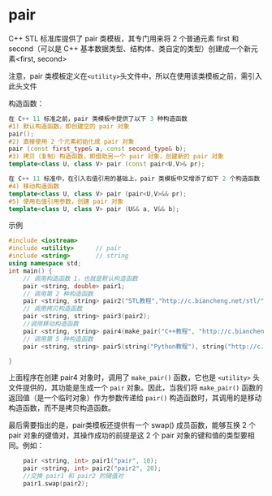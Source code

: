 # pair
C++ STL 标准库提供了 pair 类模板，其专门用来将 2 个普通元素 first 和 second（可以是 C++ 基本数据类型、结构体、类自定的类型）创建成一个新元素<first, second>

注意，pair 类模板定义在`<utility>`头文件中，所以在使用该类模板之前，需引入此头文件

构造函数：
```cpp
在 C++ 11 标准之前，pair 类模板中提供了以下 3 种构造函数
#1) 默认构造函数，即创建空的 pair 对象
pair();
#2) 直接使用 2 个元素初始化成 pair 对象
pair (const first_type& a, const second_type& b);
#3) 拷贝（复制）构造函数，即借助另一个 pair 对象，创建新的 pair 对象
template<class U, class V> pair (const pair<U,V>& pr);

在 C++ 11 标准中，在引入右值引用的基础上，pair 类模板中又增添了如下 2 个构造函数
#4) 移动构造函数
template<class U, class V> pair (pair<U,V>&& pr);
#5) 使用右值引用参数，创建 pair 对象
template<class U, class V> pair (U&& a, V&& b);
```

示例
```cpp
#include <iostream>
#include <utility>      // pair
#include <string>       // string
using namespace std;
int main() {
    // 调用构造函数 1，也就是默认构造函数
    pair <string, double> pair1;
    // 调用第 2 种构造函数
    pair <string, string> pair2("STL教程","http://c.biancheng.net/stl/");  
    // 调用拷贝构造函数
    pair <string, string> pair3(pair2);
    //调用移动构造函数
    pair <string, string> pair4(make_pair("C++教程", "http://c.biancheng.net/cplus/"));
    // 调用第 5 种构造函数
    pair <string, string> pair5(string("Python教程"), string("http://c.biancheng.net/python/"));  

}
```
上面程序在创建 pair4 对象时，调用了 `make_pair()` 函数，它也是 `<utility>` 头文件提供的，其功能是生成一个 `pair` 对象。因此，当我们将 `make_pair()` 函数的返回值（是一个临时对象）作为参数传递给 `pair()` 构造函数时，其调用的是移动构造函数，而不是拷贝构造函数。


最后需要指出的是，pair类模板还提供有一个 swap() 成员函数，能够互换 2 个 pair 对象的键值对，其操作成功的前提是这 2 个 pair 对象的键和值的类型要相同。例如：
```cpp
    pair <string, int> pair1("pair", 10);                   
    pair <string, int> pair2("pair2", 20);
    //交换 pair1 和 pair2 的键值对
    pair1.swap(pair2);
```







